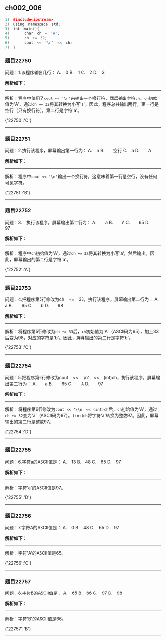 ## ch002_006
``` c++
1)　#include<iostream>
2)　using　namespace　std;
3)　int　main(){
4)　　　　char　ch　=　'A';
5)　　　　ch　+=　32;
6)　　　　cout　<<　'\n'　<<　ch;
7)　}

```
### 题目22750
问题：1.该程序输出几行：
A.　0
B.　1
C.　2
D.　3


**解析如下：**

------

解析：程序中使用了`cout << '\n'`来输出一个换行符，然后输出字符`ch`。`ch`初始值为'A'，通过`ch += 32`将其转换为小写'a'。因此，程序总共输出两行，第一行是空行（只有换行符），第二行是字符'a'。

{'22750':'C'}

------

### 题目22751
问题：2.执行该程序，屏幕输出第一行为：
A.　n
B.　　空行
C.　a
D.　　A


**解析如下：**

------

解析：程序中`cout << '\n'`输出一个换行符，这意味着第一行是空行，没有任何可见字符。

{'22751':'B'}

------

### 题目22752
问题：3.　执行该程序，屏幕输出第二行为：
A.　　a
B.　　A
C.　　65
D.　　97


**解析如下：**

------

解析：程序中`ch`初始值为'A'，通过`ch += 32`将其转换为小写'a'，然后输出。因此，屏幕输出的第二行是字符'a'。

{'22752':'A'}

------

### 题目22753
问题：4.把程序第5行修改为ch　+=　33，执行该程序，屏幕输出第二行为：
A.　　a
B.　　65
C.　　b
D.　　98


**解析如下：**

------

解析：将程序第5行修改为`ch += 33`后，`ch`初始值为'A'（ASCII码为65），加上33后变为98，对应的字符是'b'。因此，屏幕输出的第二行是字符'b'。

{'22753':'C'}

------

### 题目22754
问题：5.把程序第6行修改为cout　<<　'\\n'　<<　(int)ch，执行该程序，屏幕输出第二行为：
A.　　a
B.　　65
C.　　A
D.　　97


**解析如下：**

------

解析：将程序第6行修改为`cout << '\\n' << (int)ch`后，`ch`初始值为'A'，通过`ch += 32`变为'a'（ASCII码为97）。`(int)ch`将字符'a'转换为整数97。因此，屏幕输出的第二行是整数97。

{'22754':'D'}

------

### 题目22755
问题：6.字符a的ASCII值是：
A.　13
B.　48
C.　65
D.　97


**解析如下：**

------

解析：字符'a'的ASCII值是97。

{'22755':'D'}

------

### 题目22756
问题：7.字符A的ASCII值是：
A.　0
B.　48
C.　65
D.　97


**解析如下：**

------

解析：字符'A'的ASCII值是65。

{'22756':'C'}

------

### 题目22757
问题：8.字符B的ASCII值是：
A.　65
B.　66
C.　97
D.　98


**解析如下：**

------

解析：字符'B'的ASCII值是66。

{'22757':'B'}

------

